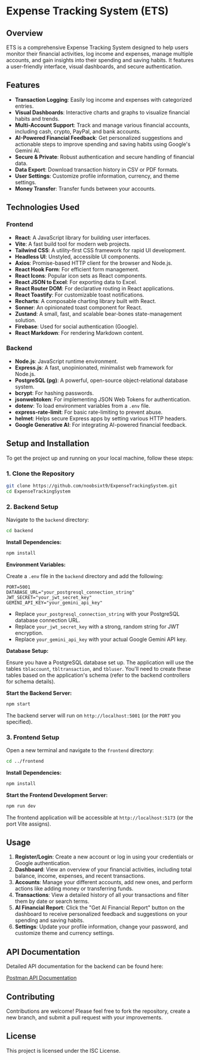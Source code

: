 # Expense Tracking System (ETS)

## Overview

ETS is a comprehensive Expense Tracking System designed to help users monitor their financial activities, log income and expenses, manage multiple accounts, and gain insights into their spending and saving habits. It features a user-friendly interface, visual dashboards, and secure authentication.

## Features

-   **Transaction Logging**: Easily log income and expenses with categorized entries.
-   **Visual Dashboards**: Interactive charts and graphs to visualize financial habits and trends.
-   **Multi-Account Support**: Track and manage various financial accounts, including cash, crypto, PayPal, and bank accounts.
-   **AI-Powered Financial Feedback**: Get personalized suggestions and actionable steps to improve spending and saving habits using Google's Gemini AI.
-   **Secure & Private**: Robust authentication and secure handling of financial data.
-   **Data Export**: Download transaction history in CSV or PDF formats.
-   **User Settings**: Customize profile information, currency, and theme settings.
-   **Money Transfer**: Transfer funds between your accounts.

## Technologies Used

### Frontend

-   **React**: A JavaScript library for building user interfaces.
-   **Vite**: A fast build tool for modern web projects.
-   **Tailwind CSS**: A utility-first CSS framework for rapid UI development.
-   **Headless UI**: Unstyled, accessible UI components.
-   **Axios**: Promise-based HTTP client for the browser and Node.js.
-   **React Hook Form**: For efficient form management.
-   **React Icons**: Popular icon sets as React components.
-   **React JSON to Excel**: For exporting data to Excel.
-   **React Router DOM**: For declarative routing in React applications.
-   **React Toastify**: For customizable toast notifications.
-   **Recharts**: A composable charting library built with React.
-   **Sonner**: An opinionated toast component for React.
-   **Zustand**: A small, fast, and scalable bear-bones state-management solution.
-   **Firebase**: Used for social authentication (Google).
-   **React Markdown**: For rendering Markdown content.

### Backend

-   **Node.js**: JavaScript runtime environment.
-   **Express.js**: A fast, unopinionated, minimalist web framework for Node.js.
-   **PostgreSQL (pg)**: A powerful, open-source object-relational database system.
-   **bcrypt**: For hashing passwords.
-   **jsonwebtoken**: For implementing JSON Web Tokens for authentication.
-   **dotenv**: To load environment variables from a `.env` file.
-   **express-rate-limit**: For basic rate-limiting to prevent abuse.
-   **helmet**: Helps secure Express apps by setting various HTTP headers.
-   **Google Generative AI**: For integrating AI-powered financial feedback.

## Setup and Installation

To get the project up and running on your local machine, follow these steps:

### 1. Clone the Repository

```bash
git clone https://github.com/noobsixt9/ExpenseTrackingSystem.git
cd ExpenseTrackingSystem
```

### 2. Backend Setup

Navigate to the `backend` directory:

```bash
cd backend
```

**Install Dependencies:**

```bash
npm install
```

**Environment Variables:**

Create a `.env` file in the `backend` directory and add the following:

```
PORT=5001
DATABASE_URL="your_postgresql_connection_string"
JWT_SECRET="your_jwt_secret_key"
GEMINI_API_KEY="your_gemini_api_key"
```

*   Replace `your_postgresql_connection_string` with your PostgreSQL database connection URL.
*   Replace `your_jwt_secret_key` with a strong, random string for JWT encryption.
*   Replace `your_gemini_api_key` with your actual Google Gemini API key.

**Database Setup:**

Ensure you have a PostgreSQL database set up. The application will use the tables `tblaccount`, `tbltransaction`, and `tbluser`. You'll need to create these tables based on the application's schema (refer to the backend controllers for schema details).

**Start the Backend Server:**

```bash
npm start
```

The backend server will run on `http://localhost:5001` (or the `PORT` you specified).

### 3. Frontend Setup

Open a new terminal and navigate to the `frontend` directory:

```bash
cd ../frontend
```

**Install Dependencies:**

```bash
npm install
```

**Start the Frontend Development Server:**

```bash
npm run dev
```

The frontend application will be accessible at `http://localhost:5173` (or the port Vite assigns).

## Usage

1.  **Register/Login**: Create a new account or log in using your credentials or Google authentication.
2.  **Dashboard**: View an overview of your financial activities, including total balance, income, expenses, and recent transactions.
3.  **Accounts**: Manage your different accounts, add new ones, and perform actions like adding money or transferring funds.
4.  **Transactions**: View a detailed history of all your transactions and filter them by date or search terms.
5.  **AI Financial Report**: Click the "Get AI Financial Report" button on the dashboard to receive personalized feedback and suggestions on your spending and saving habits.
6.  **Settings**: Update your profile information, change your password, and customize theme and currency settings.

## API Documentation

Detailed API documentation for the backend can be found here:

[Postman API Documentation](https://documenter.postman.com/preview/44398656-505bf5dd-f826-4d8e-a639-3eaec25b7e2f?environment=&versionTag=latest&apiName=CURRENT&version=latest&documentationLayout=classic-double-column&documentationTheme=dark&logo=https%3A%2F%2Fres.cloudinary.com%2Fpostman%2Fimage%2Fupload%2Ft_team_logo%2Fv1%2Fteam%2Fanonymous_team&logoDark=https%3A%2F%2Fres.cloudinary.com%2Fpostman%2Fimage%2Fupload%2Ft_team_logo%2Fv1%2Fteam%2Fanonymous_team&right-sidebar=303030&top-bar=FFFFFF&highlight=FF6C37&right-sidebar-dark=303030&top-bar-dark=212121&highlight-dark=FF6C37)

## Contributing

Contributions are welcome! Please feel free to fork the repository, create a new branch, and submit a pull request with your improvements.

## License

This project is licensed under the ISC License.

